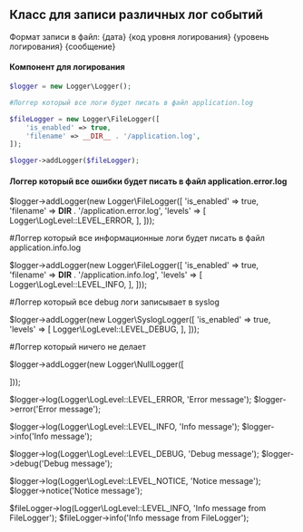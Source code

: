 ## Класс для записи различных лог событий 
 
Формат записи в файл:
{дата} {код уровня логирования} {уровень логирования} {сообщение}

#### Компонент для логирования
~~~php
$logger = new Logger\Logger();

#Логгер который все логи будет писать в файл application.log

$fileLogger = new Logger\FileLogger([
    'is_enabled' => true,
    'filename' => __DIR__ . '/application.log',
]);

$logger->addLogger($fileLogger);
~~~

#### Логгер который все ошибки будет писать в файл application.error.log

$logger->addLogger(new Logger\FileLogger([
    'is_enabled' => true,
    'filename' => __DIR__ . '/application.error.log',
    'levels' => [
        Logger\LogLevel::LEVEL_ERROR,
    ],
]));

#Логгер который все информационные логи будет писать в файл application.info.log

$logger->addLogger(new Logger\FileLogger([
    'is_enabled' => true,
    'filename' => __DIR__ . '/application.info.log',
    'levels' => [
        Logger\LogLevel::LEVEL_INFO,
    ],
]));

#Логгер который все debug логи записывает в syslog

$logger->addLogger(new Logger\SyslogLogger([
    'is_enabled' => true,
    'levels' => [
        Logger\LogLevel::LEVEL_DEBUG,
    ],
]));

#Логгер который ничего не делает

$logger->addLogger(new Logger\NullLogger([

]));

$logger->log(Logger\LogLevel::LEVEL_ERROR, 'Error message');
$logger->error('Error message');

$logger->log(Logger\LogLevel::LEVEL_INFO, 'Info message');
$logger->info('Info message');

$logger->log(Logger\LogLevel::LEVEL_DEBUG, 'Debug message');
$logger->debug('Debug message');

$logger->log(Logger\LogLevel::LEVEL_NOTICE, 'Notice message');
$logger->notice('Notice message');

$fileLogger->log(Logger\LogLevel::LEVEL_INFO, 'Info message from FileLogger');
$fileLogger->info('Info message from FileLogger');

